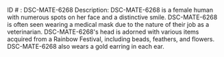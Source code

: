 ID # : DSC-MATE-6268
Description: DSC-MATE-6268 is a female human with numerous spots on her face and a distinctive smile. DSC-MATE-6268 is often seen wearing a medical mask due to the nature of their job as a veterinarian. DSC-MATE-6268's head is adorned with various items acquired from a Rainbow Festival, including beads, feathers, and flowers. DSC-MATE-6268 also wears a gold earring in each ear.